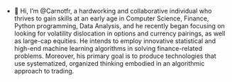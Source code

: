 - 👋 Hi, I’m @Carnotfr, a hardworking and collaborative individual who thrives to gain skills at 
an early age in Computer Science, Finance, Python programming, Data Analysis, and he recently began 
focusing on looking for volatility dislocation in options and currency pairings, as well as large-cap 
equities. He intends to employ innovative statistical and high-end machine learning algorithms in solving 
finance-related problems. Moreover, his primary goal is to produce technologies that use systematized, organized 
thinking embodied in an algorithmic approach to trading.

<!---
Carnotfr/Carnotfr is a ✨ special ✨ repository because its `README.md` (this file) appears on your GitHub profile.
You can click the Preview link to take a look at your changes.
--->
